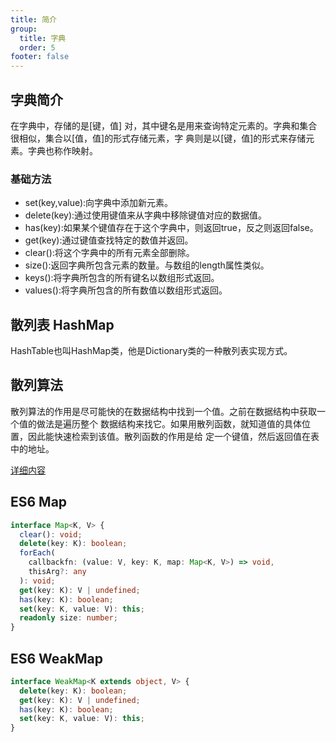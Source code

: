 ```yaml
---
title: 简介
group:
  title: 字典
  order: 5
footer: false
---
```

## 字典简介 
在字典中，存储的是[键，值] 对，其中键名是用来查询特定元素的。字典和集合很相似，集合以[值，值]的形式存储元素，字 典则是以[键，值]的形式来存储元素。字典也称作映射。

### 基础方法
+ set(key,value):向字典中添加新元素。
+ delete(key):通过使用键值来从字典中移除键值对应的数据值。
+ has(key):如果某个键值存在于这个字典中，则返回true，反之则返回false。 
+ get(key):通过键值查找特定的数值并返回。
+ clear():将这个字典中的所有元素全部删除。
+ size():返回字典所包含元素的数量。与数组的length属性类似。
+ keys():将字典所包含的所有键名以数组形式返回。
+ values():将字典所包含的所有数值以数组形式返回。

## 散列表 HashMap
HashTable也叫HashMap类，他是Dictionary类的一种散列表实现方式。

## 散列算法
散列算法的作用是尽可能快的在数据结构中找到一个值。之前在数据结构中获取一个值的做法是遍历整个
数据结构来找它。如果用散列函数，就知道值的具体位置，因此能快速检索到该值。散列函数的作用是给
定一个键值，然后返回值在表中的地址。

[详细内容](/foundation/map/map-2-hash)

## ES6 Map
```typescript
interface Map<K, V> {
  clear(): void;
  delete(key: K): boolean;
  forEach(
    callbackfn: (value: V, key: K, map: Map<K, V>) => void, 
    thisArg?: any
  ): void;
  get(key: K): V | undefined;
  has(key: K): boolean;
  set(key: K, value: V): this;
  readonly size: number;
}
```

## ES6 WeakMap
```typescript
interface WeakMap<K extends object, V> {
  delete(key: K): boolean;
  get(key: K): V | undefined;
  has(key: K): boolean;
  set(key: K, value: V): this;
}
```